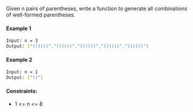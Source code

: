 Given n pairs of parentheses, write a function to generate all combinations of well-formed parentheses.

#### Example 1

```sh
Input: n = 3
Output: ["((()))","(()())","(())()","()(())","()()()"]
```

#### Example 2

```sh
Input: n = 1
Output: ["()"]
```

#### Constraints:

- 1 <= n <= 8